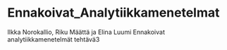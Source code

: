 # Ennakoivat_Analytiikkamenetelmat

Ilkka Norokallio, Riku Määttä ja Elina Luumi
Ennakoivat analytiikkamenetelmät
tehtävä3
